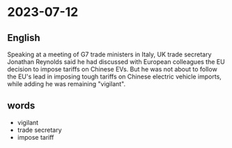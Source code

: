 # 2023-07-12

## English
Speaking at a meeting of G7 trade
ministers in Italy, UK trade secretary
Jonathan Reynolds said he had discussed
with European colleagues the EU decision
to impose tariffs on Chinese EVs. But he
was not about to follow the EU's lead in
imposing tough tariffs on Chinese electric
vehicle imports, while adding he was
remaining "vigilant".

## words
* vigilant
* trade secretary
* impose tariff
